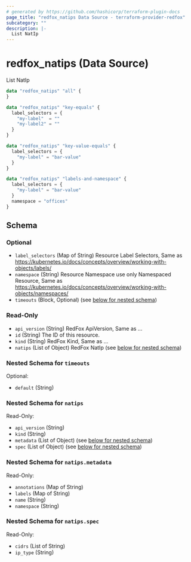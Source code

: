 ```yaml
---
# generated by https://github.com/hashicorp/terraform-plugin-docs
page_title: "redfox_natips Data Source - terraform-provider-redfox"
subcategory: ""
description: |-
  List NatIp
---
```


# redfox_natips (Data Source)

List NatIp
```terraform
data "redfox_natips" "all" {
}

data "redfox_natips" "key-equals" {
  label_selectors = {
    "my-label"  = ""
    "my-label2" = ""
  }
}

data "redfox_natips" "key-value-equals" {
  label_selectors = {
    "my-label" = "bar-value"
  }
}

data "redfox_natips" "labels-and-namespace" {
  label_selectors = {
    "my-label" = "bar-value"
  }
  namespace = "offices"
}
```


<!-- schema generated by tfplugindocs -->
## Schema

### Optional

- `label_selectors` (Map of String) Resource Label Selectors, Same as https://kubernetes.io/docs/concepts/overview/working-with-objects/labels/
- `namespace` (String) Resource Namespace use only Namespaced Resource, Same as https://kubernetes.io/docs/concepts/overview/working-with-objects/namespaces/
- `timeouts` (Block, Optional) (see [below for nested schema](#nestedblock--timeouts))

### Read-Only

- `api_version` (String) RedFox ApiVersion, Same as ...
- `id` (String) The ID of this resource.
- `kind` (String) RedFox Kind, Same as ...
- `natips` (List of Object) RedFox NatIp (see [below for nested schema](#nestedatt--natips))

<a id="nestedblock--timeouts"></a>
### Nested Schema for `timeouts`

Optional:

- `default` (String)


<a id="nestedatt--natips"></a>
### Nested Schema for `natips`

Read-Only:

- `api_version` (String)
- `kind` (String)
- `metadata` (List of Object) (see [below for nested schema](#nestedobjatt--natips--metadata))
- `spec` (List of Object) (see [below for nested schema](#nestedobjatt--natips--spec))

<a id="nestedobjatt--natips--metadata"></a>
### Nested Schema for `natips.metadata`

Read-Only:

- `annotations` (Map of String)
- `labels` (Map of String)
- `name` (String)
- `namespace` (String)


<a id="nestedobjatt--natips--spec"></a>
### Nested Schema for `natips.spec`

Read-Only:

- `cidrs` (List of String)
- `ip_type` (String)


